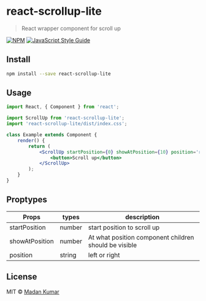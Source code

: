 # react-scrollup-lite

> React wrapper component for scroll up

[![NPM](https://img.shields.io/npm/v/react-scrollup-lite.svg)](https://www.npmjs.com/package/react-scrollup-lite) [![JavaScript Style Guide](https://img.shields.io/badge/code_style-standard-brightgreen.svg)](https://standardjs.com)

## Install

```bash
npm install --save react-scrollup-lite
```

## Usage

```jsx
import React, { Component } from 'react';

import ScrollUp from 'react-scrollup-lite';
import 'react-scrollup-lite/dist/index.css';

class Example extends Component {
    render() {
        return (
            <ScrollUp startPosition={0} showAtPosition={10} position='right'>
                <button>Scroll up</button>
            </ScrollUp>
        );
    }
}
```

## Proptypes

|Props|types|description|
|-----|------|----------|
|startPosition|number| start position to scroll up|
|showAtPosition|number| At what position component children should be visible|
|position|string|left or right|

## License

MIT © [Madan Kumar](https://github.com/jmadankumar)
